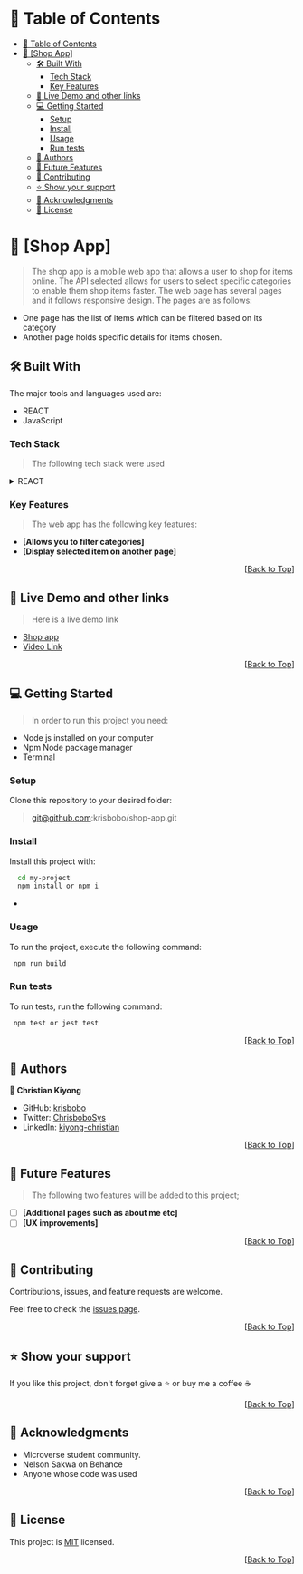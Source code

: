 <a name="readme-top"></a>

<!-- TABLE OF CONTENTS -->

# 📗 Table of Contents

- [📗 Table of Contents](#-table-of-contents)
- [📖 \[Shop App\] ](#-shop-app-)
  - [🛠 Built With ](#-built-with-)
    - [Tech Stack ](#tech-stack-)
    - [Key Features ](#key-features-)
  - [🚀 Live Demo and other links ](#-live-demo-and-other-links-)
  - [💻 Getting Started ](#-getting-started-)
    - [Setup](#setup)
    - [Install](#install)
    - [Usage](#usage)
    - [Run tests](#run-tests)
  - [👥 Authors ](#-authors-)
  - [🔭 Future Features ](#-future-features-)
  - [🤝 Contributing ](#-contributing-)
  - [⭐️ Show your support ](#️-show-your-support-)
  - [🙏 Acknowledgments ](#-acknowledgments-)
  - [📝 License ](#-license-)

<!-- PROJECT DESCRIPTION -->

# 📖 [Shop App] <a name="about-project"></a>

> The shop app is a mobile web app that allows a user to shop for items online. The API selected allows for users to select specific categories to enable them shop items faster. The web page has several pages and it follows responsive design. The pages are as follows:
- One page has the list of items which can be filtered based on its category
- Another page holds specific details for items chosen.

## 🛠 Built With <a name="built-with"></a>

The major tools and languages used are:

- REACT
- JavaScript
<!-- Features -->
### Tech Stack <a name="tech-stack"></a>

> The following tech stack were used

<details>
  <summary>REACT</summary>
  <ul>
    <li><a href="https://reactjs.org/">REACT</a></li>
  </ul>
</details>

<!-- Features -->

### Key Features <a name="key-features"></a>

> The web app has the following key features:

- **[Allows you to filter categories]**
- **[Display selected item on another page]**

<p align="right">[<a href="#readme-top">Back to Top</a>]</p>

<!-- LIVE DEMO -->

## 🚀 Live Demo and other links <a name="live-demo"></a>

> Here is a live demo link

- [Shop app](shop-app-beryl.vercel.app)
- [Video Link](https://www.loom.com/share/c77bb7979cba492b998364be756620f4)

<p align="right">[<a href="#readme-top">Back to Top</a>]</p>

<!-- GETTING STARTED -->

## 💻 Getting Started <a name="getting-started"></a>

> In order to run this project you need:

- Node js installed on your computer
- Npm Node package manager
- Terminal

### Setup

Clone this repository to your desired folder:

> git@github.com:krisbobo/shop-app.git

### Install

Install this project with:

```sh
  cd my-project
  npm install or npm i
```
-

### Usage

To run the project, execute the following command:

```sh
 npm run build
```

### Run tests

To run tests, run the following command:

```sh
 npm test or jest test
```

<p align="right">[<a href="#readme-top">Back to Top</a>]</p>

<!-- AUTHORS -->

## 👥 Authors <a name="authors"></a>

👤 **Christian Kiyong**

- GitHub: [krisbobo](https://github.com/krisbobo)
- Twitter: [ChrisboboSys](https://twitter.com/ChrisboboSys)
- LinkedIn: [kiyong-christian](https://linkedin.com/in/christian-kiyong)

<p align="right">[<a href="#readme-top">Back to Top</a>]</p>

<!-- FUTURE FEATURES -->

## 🔭 Future Features <a name="future-features"></a>

> The following two features will be added to this project;

- [ ] **[Additional pages such as about me etc]**
- [ ] **[UX improvements]**

<p align="right">[<a href="#readme-top">Back to Top</a>]</p>

<!-- CONTRIBUTING -->

## 🤝 Contributing <a name="contributing"></a>

Contributions, issues, and feature requests are welcome.

Feel free to check the [issues page](../../issues/).

<p align="right">[<a href="#readme-top">Back to Top</a>]</p>

<!-- SUPPORT -->

## ⭐️ Show your support <a name="support"></a>

If you like this project, don't forget give a ⭐️ or buy me a coffee ☕️

<p align="right">[<a href="#readme-top">Back to Top</a>]</p>

<!-- ACKNOWLEDGEMENTS -->

## 🙏 Acknowledgments <a name="acknowledgements"></a>

- Microverse student community.
- Nelson Sakwa on Behance
- Anyone whose code was used

<p align="right">[<a href="#readme-top">Back to Top</a>]</p>

<!-- LICENSE -->

## 📝 License <a name="license"></a>

This project is [MIT](./LICENSE) licensed.

<p align="right">[<a href="#readme-top">Back to Top</a>]</p>
